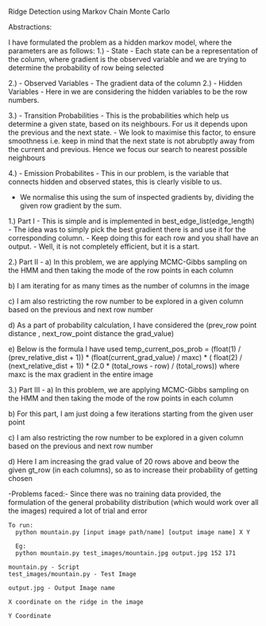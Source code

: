 
Ridge Detection using Markov Chain Monte Carlo


Abstractions:

I have formulated the problem as a hidden markov model, where the parameters are as follows:
1.) - State - Each state can be a representation of the column, where gradient is the observed variable and we are trying to determine the probability of row being selected

2.) - Observed Variables - The gradient data of the column
2.) - Hidden Variables - Here in we are considering the hidden variables to be the row numbers.

3.) - Transition Probabilities - This is the probabilities which help us determine a given state, based on its neighbours. For us it depends upon the previous and the next state. - We look to maximise this factor, to ensure smoothness i.e. keep in mind that the next state is not abrubptly away from the current and previous. Hence we focus our search to nearest possible neighbours 

4.) - Emission Probabilites - This in our problem, is the variable that connects hidden and observed states, this is clearly visible to us. 
- We normalise this using the sum of inspected gradients by, dividing the given row gradient by the sum.



1.) Part I - This is simple and is implemented in best_edge_list(edge_length) - The idea was to simply pick the best gradient there is and use it for the corresponding column. - Keep doing this for each row and you shall have an output. - Well, it is not completely efficient, but it is a start.


2.) Part II -
a) In this problem, we are applying MCMC-Gibbs sampling on the HMM and then taking the mode of the row points in each column

b) I am iterating for as many times as the number of columns in the image

c) I am also restricting the row number to be explored in a given column based on the previous and next row number

d) As a part of probability calculation, I have considered the (prev_row point distance , next_row_point distance the grad_value)

e) Below is the formula I have used
		temp_current_pos_prob = (float(1) / (prev_relative_dist + 1)) * (float(current_grad_value) / maxc) * (
				   float(2) / (next_relative_dist + 1)) * (2.0 * (total_rows - row) / (total_rows))
		where maxc is the max gradient in the entire image


3.) Part III -
a) In this problem, we are applying MCMC-Gibbs sampling on the HMM and then taking the mode of the row points in each column

b) For this part, I am just doing a few iterations starting from the given user point

c) I am also restricting the row number to be explored in a given column based on the previous and next row number

d) Here I am increasing the grad value of 20 rows above and beow the given gt_row (in each columns), so as to increase their probability of getting chosen


-Problems faced:-
Since there was no training data provided, the formulation of the general probability distribution (which would work over all the images)
required a lot of trial and error



    To run: 
      python mountain.py [input image path/name] [output image name] X Y

      Eg:
      python mountain.py test_images/mountain.jpg output.jpg 152 171

    mountain.py - Script
    test_images/mountain.py - Test Image

    output.jpg - Output Image name

    X coordinate on the ridge in the image

    Y Coordinate
